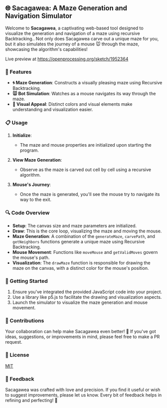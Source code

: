 ## 🌐 Sacagawea: A Maze Generation and Navigation Simulator

Welcome to **Sacagawea**, a captivating web-based tool designed to visualize the generation and navigation of a maze using recursive Backtracking.. Not only does Sacagawea carve out a unique maze for you, but it also simulates the journey of a mouse 🐭 through the maze, showcasing the algorithm's capabilities!

Live preview at https://openprocessing.org/sketch/1952364

### 🌟 Features

- **🌀 Maze Generation**: Constructs a visually pleasing maze using Recursive Backtracking.
- **🐭 Bot Simulation**: Watches as a mouse navigates its way through the maze.
- **🎨 Visual Appeal**: Distinct colors and visual elements make understanding and visualization easier.

### 📋 Usage

1. **Initialize**:
   - The maze and mouse properties are initialized upon starting the program.
   
2. **View Maze Generation**:
   - Observe as the maze is carved out cell by cell using a recursive algorithm.
   
3. **Mouse's Journey**:
   - Once the maze is generated, you'll see the mouse try to navigate its way to the exit.

### 🔍 Code Overview

- **Setup**: The canvas size and maze parameters are initialized.
- **Draw**: This is the core loop, visualizing the maze and moving the mouse.
- **Maze Generation**: A combination of the `generateMaze`, `carvePath`, and `getNeighbors` functions generate a unique maze using Recursive Backtracking.
- **Mouse Movement**: Functions like `moveMouse` and `getValidMoves` govern the mouse's path.
- **Visualization**: The `drawMaze` function is responsible for drawing the maze on the canvas, with a distinct color for the mouse's position.

### 🚀 Getting Started

1. Ensure you've integrated the provided JavaScript code into your project.
2. Use a library like p5.js to facilitate the drawing and visualization aspects.
3. Launch the simulator to visualize the maze generation and mouse movement.

### 🤝 Contributions

Your collaboration can help make Sacagawea even better! 🤗 If you've got ideas, suggestions, or improvements in mind, please feel free to make a PR request.

### 📜 License

[MIT](https://choosealicense.com/licenses/mit/)

### 📣 Feedback

Sacagawea was crafted with love and precision. If you find it useful or wish to suggest improvements, please let us know. Every bit of feedback helps in refining and perfecting! 🌟

